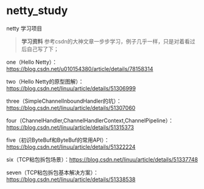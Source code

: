 # netty_study
netty 学习项目

> **学习资料** 参考csdn的大神文章一步步学习，例子几乎一样，只是对着看过后自己写了下；

one（Hello Netty）：https://blog.csdn.net/u010154380/article/details/78158314

two（Hello Netty的原型图解）：https://blog.csdn.net/linuu/article/details/51306999

three（SimpleChannelInboundHandler的坑）：https://blog.csdn.net/linuu/article/details/51307060

four（ChannelHandler,ChannelHandlerContext,ChannelPipeline）：https://blog.csdn.net/linuu/article/details/51315373

five（初识ByteBuf和ByteBuf的常用API）：https://blog.csdn.net/linuu/article/details/51322224

six（TCP粘包拆包场景）：https://blog.csdn.net/linuu/article/details/51337748

seven（TCP粘包拆包基本解决方案）：https://blog.csdn.net/linuu/article/details/51338538